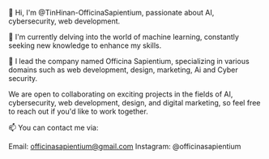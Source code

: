 👋 Hi, I'm @TinHinan-OfficinaSapientium, passionate about AI, cybersecurity, web development.

🌱 I'm currently delving into the world of machine learning, constantly seeking new knowledge to enhance my skills.

💼 I lead the company named Officina Sapientium, specializing in various domains such as web development, design, marketing, Ai and Cyber security.

We are open to collaborating on exciting projects in the fields of AI, cybersecurity, web development, design, and digital marketing, so feel free to reach out if you'd like to work together.

📫 You can contact me via:

Email: officinasapientium@gmail.com
Instagram: @officinasapientium
